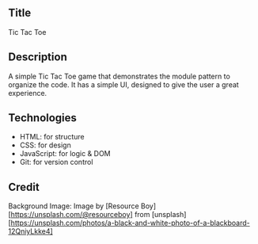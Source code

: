 ## Title
Tic Tac Toe

## Description
A simple Tic Tac Toe game that demonstrates the module pattern to organize the code. It has a simple UI, designed to give the user a great experience.

## Technologies
- HTML: for structure
- CSS: for design
- JavaScript: for logic & DOM
- Git: for version control

## Credit
Background Image: Image by [Resource Boy][https://unsplash.com/@resourceboy] from [unsplash][https://unsplash.com/photos/a-black-and-white-photo-of-a-blackboard-12QniyLkke4]
